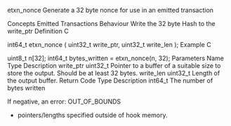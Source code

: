 etxn_nonce
Generate a 32 byte nonce for use in an emitted transaction

Concepts
Emitted Transactions
Behaviour
Write the 32 byte Hash to the write_ptr
Definition
C

int64_t etxn_nonce (
    uint32_t write_ptr,
    uint32_t write_len
);
Example
C

uint8_t n[32];
int64_t bytes_written =
    etxn_nonce(n, 32);
Parameters
Name	Type	Description
write_ptr	uint32_t	Pointer to a buffer of a suitable size to store the output. Should be at least 32 bytes.
write_len	uint32_t	Length of the output buffer.
Return Code
Type	Description
int64_t	The number of bytes written

If negative, an error:
OUT_OF_BOUNDS
- pointers/lengths specified outside of hook memory.

